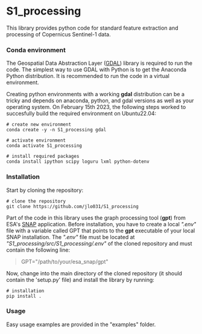 # S1_processing
This library provides python code for standard feature extraction and processing of Copernicus Sentinel-1 data.


### Conda environment
The Geospatial Data Abstraction Layer ([GDAL]) library is required to run the code.
The simplest way to use GDAL with Python is to get the Anaconda Python distribution.
It is recommended to run the code in a virtual environment.

Creating python environments with a working __gdal__ distribution can be a tricky and depends on anaconda, python, and gdal versions as well as your operating system. On February 15th 2023, the following steps worked to succesfully build the required environment on Ubuntu22.04:

    # create new environment
    conda create -y -n S1_processing gdal
    
    # activate environment
    conda activate S1_processing
    
    # install required packages
    conda install ipython scipy loguru lxml python-dotenv


### Installation

Start by cloning the repository:

    # clone the repository
    git clone https://github.com/jlo031/S1_processing

Part of the code in this library uses the graph processing tool (__gpt__) from ESA's [SNAP] application. Before installation, you have to create a local _".env"_ file with a variable called GPT that points to the __gpt__ executable of your local SNAP installation. The _".env"_ file must be located at _"S1_processing/src/S1_processing/.env"_ of the cloned repository and must contain the following line:

>GPT="/path/to/your/esa_snap/gpt"

Now, change into the main directory of the cloned repository (it should contain the 'setup.py' file) and install the library by running:

    # installation
    pip install .


### Usage

Easy usage examples are provided in the "examples" folder.


[GDAL]: https://gdal.org/
[SNAP]: https://step.esa.int
